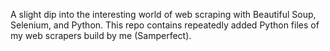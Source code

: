 A slight dip into the interesting world of web scraping with Beautiful Soup, Selenium, and Python. This repo contains repeatedly added Python files of my web scrapers build by me (Samperfect).
